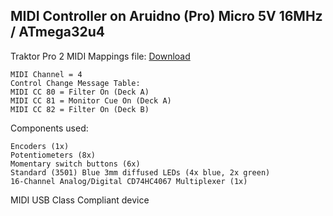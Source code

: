 ## MIDI Controller on Aruidno (Pro) Micro 5V 16MHz / ATmega32u4

Traktor Pro 2 MIDI Mappings file: [Download](https://goo.gl/JWAb5h55pk)
    
    MIDI Channel = 4
    Control Change Message Table:
    MIDI CC 80 = Filter On (Deck A)
    MIDI CC 81 = Monitor Cue On (Deck A)
    MIDI CC 82 = Filter On (Deck B)

Components used:

    Encoders (1x)
    Potentiometers (8x)
    Momentary switch buttons (6x)
    Standard (3501) Blue 3mm diffused LEDs (4x blue, 2x green)
    16-Channel Analog/Digital CD74HC4067 Multiplexer (1x)


MIDI USB Class Compliant device
